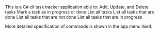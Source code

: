 This is a  C# cli task tracker application able to:
Add, Update, and Delete tasks
Mark a task as in progress or done
List all tasks
List all tasks that are done
List all tasks that are not done
List all tasks that are in progress

More detailed specification of commands is shown in the app menu itself.
